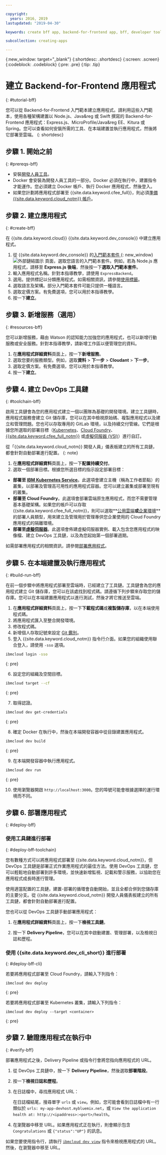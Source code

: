 ```yaml
---

copyright:
  years: 2016, 2019
lastupdated: "2019-04-30"

keywords: create bff app, backend-for-frontend app, bff, developer tools, Node.js, Java, Swift, DevOps toolchain, bff app tutorial

subcollection: creating-apps

---
```


{:new_window: target="_blank"}
{:shortdesc: .shortdesc}
{:screen: .screen}
{:codeblock: .codeblock}
{:pre: .pre}
{:tip: .tip}

# 建立 Backend-for-Frontend 應用程式
{: #tutorial-bff}

您可以從 Backend-for-Frontend 入門範本建立應用程式。請利用這些入門範本，使用各種架構建置以 Node.js、Java&reg 或 Swift 撰寫的 Backend-for-Frontend 應用程式：Express.js、MicroProfile/Java&reg EE、Kitura 或 Spring。您可以查看如何安裝所需的工具、在本端建置並執行應用程式，然後將它部署至雲端。
{: shortdesc}

## 步驟 1. 開始之前
{: #prereqs-bff}

* 安裝[開發人員工具](/docs/cli?topic=cloud-cli-ibmcloud-cli)。
* Docker 會安裝為開發人員工具的一部分。Docker 必須在執行中，建置指令才能運作。您必須建立 Docker 帳戶、執行 Docker 應用程式，然後登入。
* 如果您計劃將應用程式部署至 {{site.data.keyword.cfee_full}}，則必須[準備 {{site.data.keyword.cloud_notm}} 帳戶](/docs/cloud-foundry?topic=cloud-foundry-prepare)。

## 步驟 2. 建立應用程式
{: #create-bff}

在 {{site.data.keyword.cloud}} {{site.data.keyword.dev_console}} 中建立應用程式。

1. 從 {{site.data.keyword.dev_console}} 的[入門範本套件 ](https://{DomainName}/developer/appservice/starter-kits/){: new_window} ![外部鏈結圖示](../../icons/launch-glyph.svg "外部鏈結圖示") 頁面，選取您語言的入門範本套件。例如，若為 Node.js 應用程式，請移至 **Express.js 後端**，然後按一下**選取入門範本套件**。
2. 輸入應用程式名稱。針對本指導教學，請使用 `ExpressBackend`。
3. 選用。提供標記以分類應用程式。如需相關資訊，請參閱[使用標籤](/docs/resources?topic=resources-tag)。
4. 選取語言及架構。部分入門範本套件可能只提供一種語言。
5. 選取定價方案。有免費選項，您可以用於本指導教學。
6. 按一下**建立**。

## 步驟 3. 新增服務（選用）
{: #resources-bff}

您可以新增服務，藉由 Watson 的認知能力加強您的應用程式，也可以新增行動服務或安全服務。針對本指導教學，請新增工作區以便管理您的資料。

1. 在**應用程式詳細資料**頁面上，按一下**新增服務**。
2. 選取您要的服務類型。例如，選取**資料** > **下一步** > **Cloudant** > **下一步**。
3. 選取定價方案。有免費選項，您可以用於本指導教學。
4. 按一下**建立**。

## 步驟 4. 建立 DevOps 工具鏈
{: #toolchain-bff}

啟用工具鏈會為您的應用程式建立一個以團隊為基礎的開發環境。建立工具鏈時，應用程式服務會建立 Git 儲存庫，您可以在其中檢視原始碼、複製應用程式以及建立和管理問題。您也可以存取專用的 GitLab 環境，以及持續交付管線。它們是根據您所選取的部署目標（[Kubernetes](/docs/containers?topic=containers-getting-started)、[Cloud Foundry](/docs/cloud-foundry-public?topic=cloud-foundry-public-about-cf)、[{{site.data.keyword.cfee_full_notm}}](/docs/cloud-foundry?topic=cloud-foundry-about) 或[虛擬伺服器 (VSI)](/docs/vsi?topic=virtual-servers-getting-started-with-virtual-servers)）進行自訂。

從「{{site.data.keyword.cloud_notm}} 開發人員」儀表板建立的所有工具鏈，都會針對自動部署進行配置。
{: note}

1. 在**應用程式詳細資料**頁面上，按一下**配置持續交付**。
2. 選取一個部署目標。根據您所選目標的指示設定部署目標：
  * **部署至 [IBM Kubernetes Service](/docs/containers?topic=containers-getting-started)**。此選項會建立主機（稱為工作者節點）的叢集，以部署及管理高可用性的應用程式容器。您可以建立叢集或部署至現有的叢集。
  * **部署至 Cloud Foundry**。此選項會部署雲端原生應用程式，而您不需要管理基本基礎架構。如果您的帳戶可以存取 {{site.data.keyword.cfee_full_notm}}，則可以選取**[公用雲端](/docs/cloud-foundry-public?topic=cloud-foundry-public-about-cf)**或**[企業環境](/docs/cloud-foundry?topic=cloud-foundry-about)**的部署人員類型，用來建立及管理用於管理專供您企業使用的 Cloud Foundry 應用程式的隔離環境。
  * **部署至[虛擬伺服器](/docs/vsi?topic=virtual-servers-getting-started-with-virtual-servers)**。此選項會佈建虛擬伺服器實例、載入包含您應用程式的映像檔、建立 DevOps 工具鏈，以及為您起始第一個部署週期。

如需部署應用程式的相關資訊，請參閱[部署應用程式](/docs/apps?topic=creating-apps-deploying-apps)。

## 步驟 5. 在本端建置及執行應用程式
{: #build-run-bff}

在前一個步驟中將應用程式部署至雲端時，已經建立了工具鏈。工具鏈會為您的應用程式建立 Git 儲存庫，您可以在該處找到程式碼。請遵循下列步驟來存取您的儲存庫。您可以在本端建置應用程式以進行測試，然後才將它推送至雲端。

1. 在**應用程式詳細資料**頁面上，按一下**下載程式碼**或**複製儲存庫**，以在本端使用程式碼。
2. 將應用程式匯入至整合開發環境。
3. 修改程式碼。
4. 新增個人存取記號來設定 [Git 鑑別](/docs/services/ContinuousDelivery?topic=ContinuousDelivery-git_working#git_authentication)。
5. 登入 {{site.data.keyword.cloud_notm}} 指令行介面。如果您的組織使用聯合登入，請使用 `-sso` 選項。

  ```bash
  ibmcloud login -sso
  ```
  {: pre}

6. 設定您的組織及空間目標。

  ```bash
  ibmcloud target --cf
  ```
  {: pre}

7.  取得認證。

  ```bash
  ibmcloud dev get-credentials
  ```
  {: pre}

8. 確定 Docker 在執行中，然後在本端開發容器中從目錄建置應用程式。

  ```bash
  ibmcloud dev build
  ```
  {: pre}

9. 在本端開發容器中執行應用程式。

  ```bash
  ibmcloud dev run
  ```
  {: pre}

10.  使用瀏覽器開啟 `http://localhost:3000`。您的埠號可能會根據選擇的運行環境而不同。

## 步驟 6. 部署應用程式
{: #deploy-bff}

### 使用工具鏈進行部署
{: #deploy-bff-toolchain}

您有數種方式可以將應用程式部署至 {{site.data.keyword.cloud_notm}}，但 DevOps 工具鏈是部署正式作業應用程式的最佳方法。使用 DevOps 工具鏈，您可以輕鬆地自動部署到許多環境，並快速新增監視、記載和警示服務，以協助您在應用程式成長時進行管理。

使用適當配置的工具鏈，建置-部署的循環會自動開始，並且全都合併到您儲存庫的主要分支。從 {{site.data.keyword.cloud_notm}} 開發人員儀表板建立的所有工具鏈，都會針對自動部署進行配置。


您也可以從 DevOps 工具鏈手動部署應用程式：

1. 在**應用程式詳細資料**頁面上，按一下**檢視工具鏈**。

2. 按一下 **Delivery Pipeline**，您可以在其中啟動建置、管理部署，以及檢視日誌和歷程。

### 使用 {{site.data.keyword.dev_cli_short}} 進行部署
{: #deploy-bff-cli}

若要將應用程式部署至 Cloud Foundry，請輸入下列指令：

```
ibmcloud dev deploy
```
{: pre}

若要將應用程式部署至 Kubernetes 叢集，請輸入下列指令：

```
ibmcloud dev deploy --target <container>
```
{: pre}

## 步驟 7. 驗證應用程式在執行中
{: #verify-bff}

部署應用程式之後，Delivery Pipeline 或指令行會將您指向應用程式的 URL。

1. 從 DevOps 工具鏈中，按一下 **Delivery Pipeline**，然後選取**部署階段**。
2. 按一下**檢視日誌和歷程**。
3. 在日誌檔中，尋找應用程式 URL：

    在日誌檔結尾，搜尋單字 `urls` 或 `view`。例如，您可能會看到日誌檔中有一行類似於 `urls: my-app-devhost.mybluemix.net`，或 `View the application health at: http://<ipaddress>:<port>/health`。

4. 在瀏覽器中移至 URL。如果應用程式正在執行，則會顯示包含 `Congratulations` 或 `{"status":"UP"}` 的訊息。

如果您要使用指令行，請執行 [`ibmcloud dev view`](/docs/cli/idt?topic=cloud-cli-idt-cli#view) 指令來檢視應用程式的 URL。然後，在瀏覽器中移至 URL。
